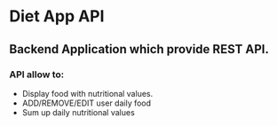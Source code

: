 # Diet App API

## Backend Application which provide REST API.
### API allow to: 
- Display food with nutritional values.
- ADD/REMOVE/EDIT user daily food
- Sum up daily nutritional values

